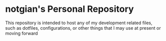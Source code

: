 # notgian's Personal Repository

This repository is intended to host any of my development related files, such as dotfiles, configurations, or other things that I may use at present or moving forward
